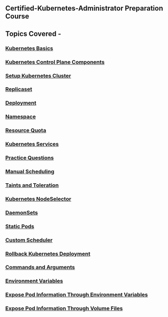 ## Certified-Kubernetes-Administrator Preparation Course

## Topics Covered -


### [Kubernetes Basics](https://www.youtube.com/watch?v=cxCmUBMpuIk&list=PLY63ZQr2Y5BHkJJhwPjJuJ41CIyv3m7Ru&index=2)
### [Kubernetes Control Plane Components](https://www.youtube.com/watch?v=82-VnLD5ChE&list=PLY63ZQr2Y5BHkJJhwPjJuJ41CIyv3m7Ru&index=3)
### [Setup Kubernetes Cluster](https://www.youtube.com/watch?v=1ljs7rUGsJM&list=PLY63ZQr2Y5BHkJJhwPjJuJ41CIyv3m7Ru&index=4)
### [Replicaset](https://www.youtube.com/watch?v=ODJwFsdK2oU&list=PLY63ZQr2Y5BHkJJhwPjJuJ41CIyv3m7Ru&index=5)
### [Deployment](https://www.youtube.com/watch?v=-uO400iEuKo&list=PLY63ZQr2Y5BHkJJhwPjJuJ41CIyv3m7Ru&index=6)
### [Namespace](https://www.youtube.com/watch?v=dBjWCOwcTvM&list=PLY63ZQr2Y5BHkJJhwPjJuJ41CIyv3m7Ru&index=7)
### [Resource Quota](https://www.youtube.com/watch?v=nia8nreVmBg&list=PLY63ZQr2Y5BHkJJhwPjJuJ41CIyv3m7Ru&index=8)
### [Kubernetes Services](https://www.youtube.com/watch?v=alop-QKX_ZU&list=PLY63ZQr2Y5BHkJJhwPjJuJ41CIyv3m7Ru&index=9)
### [Practice Questions](https://www.youtube.com/watch?v=YZ-jXnNw0sk&list=PLY63ZQr2Y5BHkJJhwPjJuJ41CIyv3m7Ru&index=10)
### [Manual Scheduling](https://www.youtube.com/watch?v=ARHfMpiBv-4&list=PLY63ZQr2Y5BHkJJhwPjJuJ41CIyv3m7Ru&index=11)
### [Taints and Toleration](https://www.youtube.com/watch?v=y4UarwGKZQQ&list=PLY63ZQr2Y5BHkJJhwPjJuJ41CIyv3m7Ru&index=12)
### [Kubernetes NodeSelector](https://www.youtube.com/watch?v=Fz9uP8zXDYM&list=PLY63ZQr2Y5BHkJJhwPjJuJ41CIyv3m7Ru&index=13)
### [DaemonSets](https://www.youtube.com/watch?v=6I4WgCvlXy8&list=PLY63ZQr2Y5BHkJJhwPjJuJ41CIyv3m7Ru&index=14)
### [Static Pods](https://www.youtube.com/watch?v=IeArwtDXe1w&list=PLY63ZQr2Y5BHkJJhwPjJuJ41CIyv3m7Ru&index=15)
### [Custom Scheduler](https://www.youtube.com/watch?v=NiB7sjXmiZc&list=PLY63ZQr2Y5BHkJJhwPjJuJ41CIyv3m7Ru&index=16)
### [Rollback Kubernetes Deployment](https://www.youtube.com/watch?v=JDoRXJNr4es&list=PLY63ZQr2Y5BHkJJhwPjJuJ41CIyv3m7Ru&index=17)
### [Commands and Arguments](https://www.youtube.com/watch?v=YNFxQXXTBeA&list=PLY63ZQr2Y5BHkJJhwPjJuJ41CIyv3m7Ru&index=18)
### [Environment Variables](https://www.youtube.com/watch?v=e4ouEDd3Wrk&list=PLY63ZQr2Y5BHkJJhwPjJuJ41CIyv3m7Ru&index=19)
### [Expose Pod Information Through Environment Variables](https://www.youtube.com/watch?v=byjjMArir_c&list=PLY63ZQr2Y5BHkJJhwPjJuJ41CIyv3m7Ru&index=20)
### [Expose Pod Information Through Volume Files](https://www.youtube.com/watch?v=fYjYzyZeaXM&list=PLY63ZQr2Y5BHkJJhwPjJuJ41CIyv3m7Ru&index=21)
